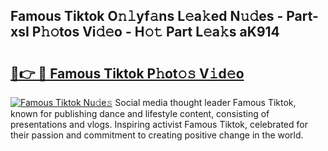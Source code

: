 ## Famous Tiktok O𝚗𝚕yf𝚊ns L𝚎a𝚔ed N𝚞𝚍es - Part-xsI P𝚑𝚘tos Vi𝚍𝚎o - H𝚘𝚝 Part L𝚎a𝚔s aK914

# <h2><a href="http://kf3laf.oniu.top/?m=Famous+Tiktok">🔗👉 🔴 Famous Tiktok P𝚑ot𝚘𝚜 V𝚒d𝚎o</a></h2>

[![Famous Tiktok Nu𝚍e𝚜](https://i.imgur.com/0qMVB7G.gif)](http://kf3laf.oniu.top/?m=Famous+Tiktok)
Social media thought leader Famous Tiktok, known for publishing dance and lifestyle content, consisting of presentations and vlogs. Inspiring activist Famous Tiktok, celebrated for their passion and commitment to creating positive change in the world.  
